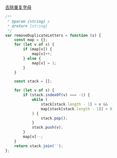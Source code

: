 [去除重复字母](https://leetcode-cn.com/problems/remove-duplicate-letters/)

```js
/**
 * @param {string} s
 * @return {string}
 */
var removeDuplicateLetters = function (s) {
	const map = {};
	for (let v of s) {
		if (map[v]) {
			map[v]++;
		} else {
			map[v] = 1;
		}
	}

	const stack = [];

	for (let v of s) {
		if (stack.indexOf(v) === -1) {
			while (
				stack[stack.length - 1] > v &&
				map[stack[stack.length - 1]] > 0
			) {
				stack.pop();
			}
			stack.push(v);
		}
		map[v]--;
	}
	return stack.join('');
};
```